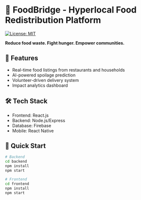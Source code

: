 
# 🍏 FoodBridge - Hyperlocal Food Redistribution Platform

[![License: MIT](https://img.shields.io/badge/License-MIT-green.svg)](https://opensource.org/licenses/MIT)

**Reduce food waste. Fight hunger. Empower communities.**

## 🌟 Features
- Real-time food listings from restaurants and households
- AI-powered spoilage prediction
- Volunteer-driven delivery system
- Impact analytics dashboard

## 🛠 Tech Stack
- Frontend: React.js
- Backend: Node.js/Express
- Database: Firebase
- Mobile: React Native

## 🚀 Quick Start
```bash
# Backend
cd backend
npm install
npm start

# Frontend
cd frontend
npm install
npm start
